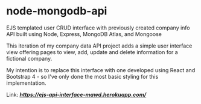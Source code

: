 # node-mongodb-api
EJS templated user CRUD interface with previously created company info API built using Node, Express, MongoDB Atlas, and Mongoose
 
This iteration of my company data API project adds a simple user interface view offering pages to view, add, update and delete information for a fictional company.

My intention is to replace this interface with one developed using React and Bootstrap 4 - so I've only done the most basic styling for this implementation.

Link: ***https://ejs-api-interface-mawd.herokuapp.com/***
